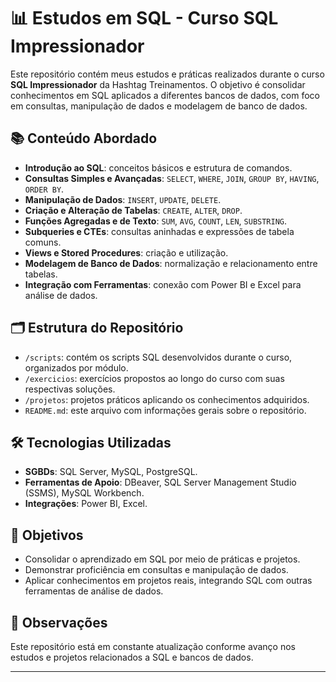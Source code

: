 # 📊 Estudos em SQL - Curso SQL Impressionador

Este repositório contém meus estudos e práticas realizados durante o curso **SQL Impressionador** da Hashtag Treinamentos. O objetivo é consolidar conhecimentos em SQL aplicados a diferentes bancos de dados, com foco em consultas, manipulação de dados e modelagem de banco de dados.

## 📚 Conteúdo Abordado

- **Introdução ao SQL**: conceitos básicos e estrutura de comandos.
- **Consultas Simples e Avançadas**: `SELECT`, `WHERE`, `JOIN`, `GROUP BY`, `HAVING`, `ORDER BY`.
- **Manipulação de Dados**: `INSERT`, `UPDATE`, `DELETE`.
- **Criação e Alteração de Tabelas**: `CREATE`, `ALTER`, `DROP`.
- **Funções Agregadas e de Texto**: `SUM`, `AVG`, `COUNT`, `LEN`, `SUBSTRING`.
- **Subqueries e CTEs**: consultas aninhadas e expressões de tabela comuns.
- **Views e Stored Procedures**: criação e utilização.
- **Modelagem de Banco de Dados**: normalização e relacionamento entre tabelas.
- **Integração com Ferramentas**: conexão com Power BI e Excel para análise de dados.

## 🗂️ Estrutura do Repositório

- `/scripts`: contém os scripts SQL desenvolvidos durante o curso, organizados por módulo.
- `/exercicios`: exercícios propostos ao longo do curso com suas respectivas soluções.
- `/projetos`: projetos práticos aplicando os conhecimentos adquiridos.
- `README.md`: este arquivo com informações gerais sobre o repositório.

## 🛠️ Tecnologias Utilizadas

- **SGBDs**: SQL Server, MySQL, PostgreSQL.
- **Ferramentas de Apoio**: DBeaver, SQL Server Management Studio (SSMS), MySQL Workbench.
- **Integrações**: Power BI, Excel.

## 🎯 Objetivos

- Consolidar o aprendizado em SQL por meio de práticas e projetos.
- Demonstrar proficiência em consultas e manipulação de dados.
- Aplicar conhecimentos em projetos reais, integrando SQL com outras ferramentas de análise de dados.

## 📌 Observações

Este repositório está em constante atualização conforme avanço nos estudos e projetos relacionados a SQL e bancos de dados.

---

